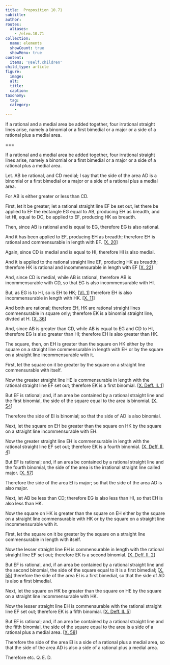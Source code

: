 ```yaml
---
title:  Proposition 10.71
subtitle: 
author:
routes:
  aliases:
    - /elem.10.71
collection:
  name: elements
  showCount: true
  showMenu: true
content:
  items: '@self.children'
child_type: article
figure:
  image:
  alt:
  title:
  caption:
taxonomy:
  tag:
  category:
    - 
---
```


<p><hi rend="ital">If a rational and a medial area be added together, four irrational straight lines arise, namely a binomial or a first bimedial or a major or a side of a rational plus a medial area</hi>. </p>

===

<p><span class="ital">If a rational and a medial area be added together, four irrational straight lines arise, namely a binomial or a first bimedial or a major or a side of a rational plus a medial area</span>. </p>

<p>Let. <span class="ital">AB</span> be rational, and <span class="ital">CD</span> medial; I say that the <quote>side</quote>
 of the area <span class="ital">AD</span> is a binomial or a first bimedial or a major or a side of a rational plus a medial area. <pb n="152"/></p>

<p>For <span class="ital">AB</span> is either greater or less than <span class="ital">CD</span>. </p>

<p>First, let it be greater; let a rational straight line <span class="ital">EF</span> be set out, let there be applied to <span class="ital">EF</span> the rectangle <span class="ital">EG</span> equal to <span class="ital">AB</span>, producing <span class="ital">EH</span> as breadth, and let <span class="ital">HI</span>, equal to <span class="ital">DC</span>, be applied to <span class="ital">EF</span>, producing <span class="ital">HK</span> as breadth. 
      </p>

<p>Then, since <span class="ital">AB</span> is rational and is equal to <span class="ital">EG</span>, therefore <span class="ital">EG</span> is also rational. </p>

<p>And it has been applied to <span class="ital">EF</span>, producing <span class="ital">EH</span> as breadth; therefore <span class="ital">EH</span> is rational and commensurable in length with <span class="ital">EF</span>. [<a href="/elem.10.20">X. 20</a>] </p>

<p>Again, since <span class="ital">CD</span> is medial and is equal to <span class="ital">HI</span>, therefore <span class="ital">HI</span> is also medial. </p>

<p>And it is applied to the rational straight line <span class="ital">EF</span>, producing <span class="ital">HK</span> as breadth; therefore <span class="ital">HK</span> is rational and incommensurable in length with <span class="ital">EF</span> [<a href="/elem.10.22">X. 22</a>] </p>

<p>And, since <span class="ital">CD</span> is medial, while <span class="ital">AB</span> is rational, therefore <span class="ital">AB</span> is incommensurable with <span class="ital">CD</span>, so that <span class="ital">EG</span> is also incommensurable with <span class="ital">HI</span>. </p>

<p>But, as <span class="ital">EG</span> is to <span class="ital">HI</span>, so is <span class="ital">EH</span> to <span class="ital">HK</span>; [<a href="/elem.6.1">VI. 1</a>] therefore <span class="ital">EH</span> is also incommensurable in length with <span class="ital">HK</span>. [<a href="/elem.10.11">X. 11</a>] </p>

<p>And both are rational; therefore <span class="ital">EH</span>, <span class="ital">HK</span> are rational straight lines commensurable in square only; therefore <span class="ital">EK</span> is a binomial straight line, divded at <span class="ital">H</span>. [<a href="/elem.10.36">X. 36</a>] <pb n="153"/></p>

<p>And, since <span class="ital">AB</span> is greater than <span class="ital">CD</span>, while <span class="ital">AB</span> is equal to <span class="ital">EG</span> and <span class="ital">CD</span> to <span class="ital">HI</span>, therefore <span class="ital">EG</span> is also greater than <span class="ital">HI</span>; therefore <span class="ital">EH</span> is also greater than <span class="ital">HK</span>. </p>

<p>The square, then, on <span class="ital">EH</span> is greater than the square on <span class="ital">HK</span> either by the square on a straight line commensurable in length with <span class="ital">EH</span> or by the square on a straight line incommensurable with it. </p>

<p>First, let the square on it be greater by the square on a straight line commensurable with itself. </p>

<p>Now the greater straight line <span class="ital">HE</span> is commensurable in length with the rational straight line <span class="ital">EF</span> set out; therefore <span class="ital">EK</span> is a first binomial. [<a href="/elem.10.def.2.1">X. Deff. II. 1</a>] </p>

<p>But <span class="ital">EF</span> is rational; and, if an area be contained by a rational straight line and the first binomial, the side of the square equal to the area is binomial. [<a href="/elem.10.54">X. 54</a>] </p>

<p>Therefore the <quote>side</quote>
 of <span class="ital">EI</span> is binomial; so that the <quote>side</quote>
 of <span class="ital">AD</span> is also binomial. </p>

<p>Next, let the square on <span class="ital">EH</span> be greater than the square on <span class="ital">HK</span> by the square on a straight line incommensurable with <span class="ital">EH</span>. </p>

<p>Now the greater straight line <span class="ital">EH</span> is commensurable in length with the rational straight line <span class="ital">EF</span> set out; therefore <span class="ital">EK</span> is a fourth binomial. [<a href="/elem.10.def.2.4">X. Deff. II. 4</a>] </p>

<p>But <span class="ital">EF</span> is rational; and, if an area be contained by a rational straight line and the fourth binomial, the <quote>side</quote>
 of the area is the irrational straight line called major. [<a href="/elem.10.57">X. 57</a>] </p>

<p>Therefore the <quote>side</quote>
 of the area <span class="ital">EI</span> is major; so that the <quote>side</quote>
 of the area <span class="ital">AD</span> is also major. </p>

<p>Next, let <span class="ital">AB</span> be less than <span class="ital">CD</span>; therefore <span class="ital">EG</span> is also less than <span class="ital">HI</span>, so that <span class="ital">EH</span> is also less than <span class="ital">HK</span>. </p>

<p>Now the square on <span class="ital">HK</span> is greater than the square on <span class="ital">EH</span> either by the square on a straight line commensurable with <span class="ital">HK</span> or by the square on a straight line incommensurable with it. <pb n="154"/></p>

<p>First, let the square on it be greater by the square on a straight line commensurable in length with itself. </p>

<p>Now the lesser straight line <span class="ital">EH</span> is commensurable in length with the rational straight line <span class="ital">EF</span> set out; therefore <span class="ital">EK</span> is a second binomial. [<a href="/elem.10.def.2.2">X. Deff. II. 2</a>] </p>

<p>But <span class="ital">EF</span> is rational, and, if an area be contained by a rational straight line and the second binomial, the side of the square equal to it is a first bimedial; [<a href="/elem.10.55">X. 55</a>] therefore the <quote>side</quote>
 of the area <span class="ital">EI</span> is a first bimedial, so that the <quote>side</quote>
 of <span class="ital">AD</span> is also a first bimedial. </p>

<p>Next, let the square on <span class="ital">HK</span> be greater than the square on <span class="ital">HE</span> by the square on a straight line incommensurable with <span class="ital">HK</span>. </p>

<p>Now the lesser straight line <span class="ital">EH</span> is commensurable with the rational straight line <span class="ital">EF</span> set out; therefore <span class="ital">EK</span> is a fifth binomial. [<a href="/elem.10.def.2.5">X. Deff. II. 5</a>] </p>

<p>But <span class="ital">EF</span> is rational; and, if an area be contained by a rational straight line and the fifth binomial, the side of the square equal to the area is a side of a rational plus a medial area. [<a href="/elem.10.58">X. 58</a>] </p>

<p>Therefore the <quote>side</quote>
 of the area <span class="ital">EI</span> is a side of a rational plus a medial area, so that the <quote>side</quote>
 of the area <span class="ital">AD</span> is also a side of a rational plus a medial area. </p>

<p>Therefore etc. Q. E. D.</p>
